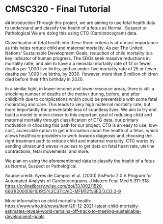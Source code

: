 # CMSC320 - Final Tutorial 
##Introduction
Through this project, we are aiming to use fetal health data to understand and classify the health of a fetus as Normal, Suspect or Pathological We are doing this using CTG (Cardiotocogram) data.

Classificaton of fetal health into these three criteria is of utmost importance as this helps reduce child and maternal mortality. As per The United Nations' Sustainable Development Goals, reduction of child mortality is a key indicator of human progress. The SDGs seek massive reductions in mortality ralte, and aim to have a a neonatal mortality rate of 12 or fewer deaths per 1,000 live births, and an under-five mortality rate of 25 or fewer deaths per 1,000 live births, by 2030. However, more than 5 million children died before their fifth birthday in 2020.

In a similar light, in lower-income and lower-resource areas, there is still a shocking number of deaths of the mother during, before, and after childbirth due to complications which could be preventable with some fetal moniroting and care. This leads to very high maternal mortality rate, but more importantly the preventable loss of countless lives. We aim to try and build a model to move closer to this important goal of reducing child and maternal mortality through classification of CTG data, our primary motivation in choosing this path for our project. CTG is an easy to use, low-cost, accessible option to get information about the health of a fetus, which allows healthcare providers to work towards diagnosis and choosing the right treatment path to reduce child and maternal mortality. CTG works by sending ultrasound waves in pulses to get data on fetal heart rate, uterine contractions, fetal movements, and more.

We plan on using the aforementioned data to classify the health of a fetus as Normal, Suspect or Pathological.

Source credit: Ayres de Campos et al. (2000) SisPorto 2.0 A Program for Automated Analysis of Cardiotocograms. J Matern Fetal Med 5:311-318 https://onlinelibrary.wiley.com/doi/10.1002/1520-6661(200009/10)9:5%3C311::AID-MFM12%3E3.0.CO;2-9

More information on child mortality health: https://www.who.int/news/item/20-12-2021-latest-child-mortality-estimates-reveal-world-remains-off-track-to-meeting-sustainable-development-goals

